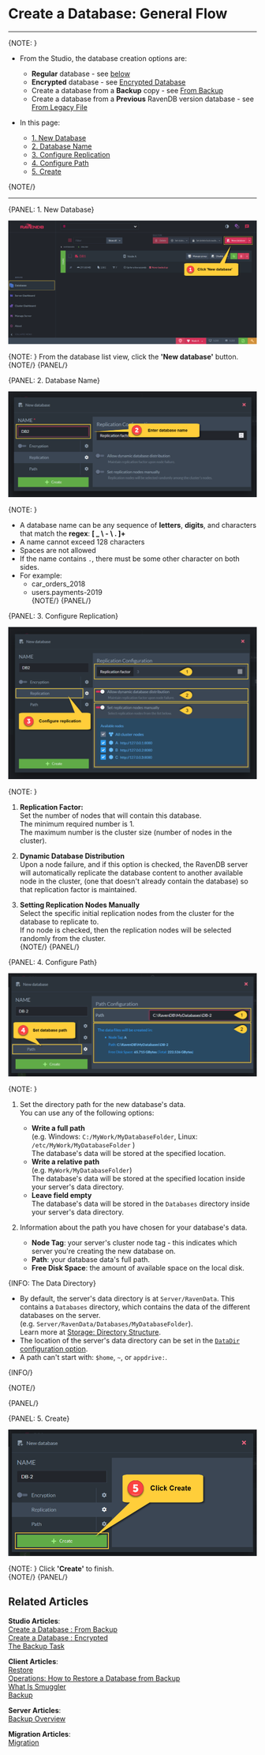 # Create a Database: General Flow
---

{NOTE: }

* From the Studio, the database creation options are:  
  * **Regular** database - see [below](../../../studio/database/create-new-database/general-flow#1.-new-database)  
  * **Encrypted** database - see [Encrypted Database](../../../studio/database/create-new-database/encrypted)  
  * Create a database from a **Backup** copy - see [From Backup](../../../studio/database/create-new-database/from-backup)  
  * Create a database from a **Previous** RavenDB version database - see [From Legacy File](../../../studio/database/create-new-database/from-legacy-files)  

* In this page:  
  * [1. New Database](../../../studio/database/create-new-database/general-flow#1.-new-database)  
  * [2. Database Name](../../../studio/database/create-new-database/general-flow#2.-database-name)  
  * [3. Configure Replication](../../../studio/database/create-new-database/general-flow#3.-configure-replication)  
  * [4. Configure Path](../../../studio/database/create-new-database/general-flow#4.-configure-path)  
  * [5. Create](../../../studio/database/create-new-database/general-flow#5.-create)

{NOTE/}

---

{PANEL: 1. New Database}

![Figure 1. Create New Database - Button](images/new-database-general-1.png "Create New Database Button")

{NOTE: }
From the database list view, click the **'New database'** button.  
{NOTE/}
{PANEL/}

{PANEL: 2. Database Name}

![Figure 2. Create New Database - Database name](images/new-database-general-2.png "Enter Database Name")

{NOTE: }

* A database name can be any sequence of **letters**, **digits**, and characters that match the **regex**: **[ _ \ - \ . ]+**  
* A name cannot exceed 128 characters  
* Spaces are not allowed  
* If the name contains `.`, there must be some other character on both sides.  
* For example:  
  * car_orders_2018  
  * users.payments-2019  
{NOTE/}
{PANEL/}

{PANEL: 3. Configure Replication}

![Figure 3. Create New Database - Replication](images/new-database-general-3.png "Configure Replication")

{NOTE: }

1. **Replication Factor:**  
   Set the number of nodes that will contain this database.   
   The minimum required number is 1.  
   The maximum number is the cluster size (number of nodes in the cluster).  

2. **Dynamic Database Distribution**  
   Upon a node failure, and if this option is checked, the RavenDB server will automatically replicate the database content to another available node in the cluster, 
   (one that doesn't already contain the database) so that replication factor is maintained.  

3. **Setting Replication Nodes Manually**  
   Select the specific initial replication nodes from the cluster for the database to replicate to.  
   If no node is checked, then the replication nodes will be selected randomly from the cluster.  
{NOTE/}
{PANEL/}

{PANEL: 4. Configure Path}

![Figure 4. Create New Database - Path](images/new-database-general-4.png "Configure Path")

{NOTE: }

1. Set the directory path for the new database's data.  
   You can use any of the following options:  
   * **Write a full path**  
     (e.g. Windows: `C:/MyWork/MyDatabaseFolder`, Linux: `/etc/MyWork/MyDatabaseFolder` )  
      The database's data will be stored at the specified location.  
   * **Write a relative path**  
     (e.g. `MyWork/MyDatabaseFolder`)  
     The database's data will be stored at the specified location inside your server's data directory.  
   * **Leave field empty**  
     The database's data will be stored in the `Databases` directory inside your server's data directory.  

2. Information about the path you have chosen for your database's data.  
   * **Node Tag**: your server's cluster node tag - this indicates which server you're creating the new 
   database on.  
   * **Path**: your database data's full path.  
   * **Free Disk Space**: the amount of available space on the local disk.  

{INFO: The Data Directory}

* By default, the server's data directory is at `Server/RavenData`. This contains a `Databases` directory, 
which contains the data of the different databases on the server.  
  (e.g. `Server/RavenData/Databases/MyDatabaseFolder`).  
  Learn more at [Storage: Directory Structure](../../../server/storage/directory-structure).  
* The location of the server's data directory can be set in the [`DataDir` configuration option](../../../server/configuration/core-configuration#datadir).  
* A path can't start with: `$home`, `~`, or `appdrive:`.  

{INFO/}

{NOTE/}

{PANEL/}

{PANEL: 5. Create}

![Figure 5. Create New Database - Create](images/new-database-general-5.png "Create Database")

{NOTE: }
Click **'Create'** to finish.  
{NOTE/}
{PANEL/}

## Related Articles

**Studio Articles**:   
[Create a Database : From Backup](../../../studio/database/create-new-database/from-backup)  
[Create a Database : Encrypted](../../../studio/database/create-new-database/encrypted)  
[The Backup Task](../../../studio/database/tasks/backup-task)  

**Client Articles**:  
[Restore](../../../client-api/operations/maintenance/backup/restore)  
[Operations: How to Restore a Database from Backup](../../../client-api/operations/server-wide/restore-backup)  
[What Is Smuggler](../../../client-api/smuggler/what-is-smuggler)  
[Backup](../../../client-api/operations/maintenance/backup/backup)  

**Server Articles**:  
[Backup Overview](../../../server/ongoing-tasks/backup-overview)  

**Migration Articles**:  
[Migration](../../../migration/server/data-migration)  
